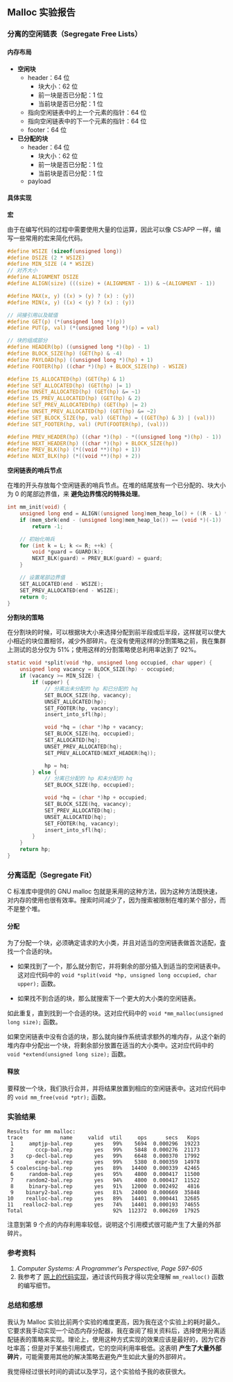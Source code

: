 ## Malloc 实验报告

### 分离的空闲链表（Segregate Free Lists）

#### 内存布局

- **空闲块**
  - header：$64$ 位
    - 块大小：$62$ 位
    - 前一块是否已分配：$1$ 位
    - 当前块是否已分配：$1$ 位
  - 指向空闲链表中的上一个元素的指针：$64$ 位
  - 指向空闲链表中的下一个元素的指针：$64$ 位
  - footer：$64$ 位
- **已分配的块**
  - header：$64$ 位
    - 块大小：$62$ 位
    - 前一块是否已分配：$1$ 位
    - 当前块是否已分配：$1$ 位
  - payload

#### 具体实现

**宏**

由于在编写代码的过程中需要使用大量的位运算，因此可以像 CS:APP 一样，编写一些常用的宏来简化代码。

```c
#define WSIZE (sizeof(unsigned long))
#define DSIZE (2 * WSIZE)
#define MIN_SIZE (4 * WSIZE)
// 对齐大小
#define ALIGNMENT DSIZE
#define ALIGN(size) (((size) + (ALIGNMENT - 1)) & ~(ALIGNMENT - 1))

#define MAX(x, y) ((x) > (y) ? (x) : (y))
#define MIN(x, y) ((x) < (y) ? (x) : (y))

// 间接引用以及赋值
#define GET(p) (*(unsigned long *)(p))
#define PUT(p, val) (*(unsigned long *)(p) = val)

// 块的组成部分
#define HEADER(bp) ((unsigned long *)(bp) - 1)
#define BLOCK_SIZE(hp) (GET(hp) & -4)
#define PAYLOAD(hp) ((unsigned long *)(hp) + 1)
#define FOOTER(hp) ((char *)(hp) + BLOCK_SIZE(hp) - WSIZE)

#define IS_ALLOCATED(hp) (GET(hp) & 1)
#define SET_ALLOCATED(hp) (GET(hp) |= 1)
#define UNSET_ALLOCATED(hp) (GET(hp) &= ~1)
#define IS_PREV_ALLOCATED(hp) (GET(hp) & 2)
#define SET_PREV_ALLOCATED(hp) (GET(hp) |= 2)
#define UNSET_PREV_ALLOCATED(hp) (GET(hp) &= ~2)
#define SET_BLOCK_SIZE(hp, val) (GET(hp) = ((GET(hp) & 3) | (val)))
#define SET_FOOTER(hp, val) (PUT(FOOTER(hp), (val)))

#define PREV_HEADER(hp) ((char *)(hp) - *((unsigned long *)(hp) - 1))
#define NEXT_HEADER(hp) ((char *)(hp) + BLOCK_SIZE(hp))
#define PREV_BLK(hp) (*((void **)(hp) + 1))
#define NEXT_BLK(hp) (*((void **)(hp) + 2))
```

**空闲链表的哨兵节点**

在堆的开头存放每个空闲链表的哨兵节点。在堆的结尾放有一个已分配的、块大小为 $0$ 的尾部边界值，来 **避免边界情况的特殊处理**。

```c
int mm_init(void) {
    unsigned long end = ALIGN((unsigned long)mem_heap_lo() + ((R - L) * 2 + 3) * WSIZE);
    if (mem_sbrk(end - (unsigned long)mem_heap_lo()) == (void *)(-1))
        return -1;

    // 初始化哨兵
    for (int k = L; k <= R; ++k) {
        void *guard = GUARD(k);
        NEXT_BLK(guard) = PREV_BLK(guard) = guard;
    }

    // 设置尾部边界值
    SET_ALLOCATED(end - WSIZE);
    SET_PREV_ALLOCATED(end - WSIZE);
    return 0;
}
```

**分割块的策略**

在分割块的时候，可以根据块大小来选择分配到前半段或后半段，这样就可以使大小相近的块位置相邻，减少外部碎片。在没有使用这样的分割策略之前，我在集群上测试的总分仅为 $51\%$；使用这样的分割策略使总利用率达到了 $92\%$。

```c
static void *split(void *hp, unsigned long occupied, char upper) {
    unsigned long vacancy = BLOCK_SIZE(hp) - occupied;
    if (vacancy >= MIN_SIZE) {
        if (upper) {
            // 分离出未分配的 hp 和已分配的 hq
            SET_BLOCK_SIZE(hp, vacancy);
            UNSET_ALLOCATED(hp);
            SET_FOOTER(hp, vacancy);
            insert_into_sfl(hp);

            void *hq = (char *)hp + vacancy;
            SET_BLOCK_SIZE(hq, occupied);
            SET_ALLOCATED(hq);
            UNSET_PREV_ALLOCATED(hq);
            SET_PREV_ALLOCATED(NEXT_HEADER(hq));

            hp = hq;
        } else {
            // 分离已分配的 hp 和未分配的 hq
            SET_BLOCK_SIZE(hp, occupied);

            void *hq = (char *)hp + occupied;
            SET_BLOCK_SIZE(hq, vacancy);
            SET_PREV_ALLOCATED(hq);
            UNSET_ALLOCATED(hq);
            SET_FOOTER(hq, vacancy);
            insert_into_sfl(hq);
        }
    }
    return hp;
}
```

### 分离适配（Segregate Fit）

C 标准库中提供的 GNU malloc 包就是釆用的这种方法，因为这种方法既快速，对内存的使用也很有效率。搜索时间减少了，因为搜索被限制在堆的某个部分，而不是整个堆。

#### 分配

为了分配一个块，必须确定请求的大小类，并且对适当的空闲链表做首次适配，査找一个合适的块。

- 如果找到了一个，那么就分割它，并将剩余的部分插入到适当的空闲链表中。这对应代码中的 `void *split(void *hp, unsigned long occupied, char upper);` 函数。

- 如果找不到合适的块，那么就搜索下一个更大的大小类的空闲链表。

如此重复，直到找到一个合适的块。这对应代码中的 `void *mm_malloc(unsigned long size);` 函数。

如果空闲链表中没有合适的块，那么就向操作系统请求额外的堆内存，从这个新的堆内存中分配出一个块，将剩余部分放置在适当的大小类中。这对应代码中的 `void *extend(unsigned long size);` 函数。

#### 释放

要释放一个块，我们执行合并，并将结果放置到相应的空闲链表中。这对应代码中的 `void mm_free(void *ptr);` 函数。

### 实验结果

```
Results for mm malloc:
trace            name     valid  util     ops      secs   Kops
 1     amptjp-bal.rep       yes   99%    5694  0.000296  19223
 2       cccp-bal.rep       yes   99%    5848  0.000276  21173
 3    cp-decl-bal.rep       yes   99%    6648  0.000370  17992
 4       expr-bal.rep       yes   99%    5380  0.000359  14978
 5 coalescing-bal.rep       yes   89%   14400  0.000339  42465
 6     random-bal.rep       yes   95%    4800  0.000417  11500
 7    random2-bal.rep       yes   94%    4800  0.000417  11522
 8     binary-bal.rep       yes   91%   12000  0.002492   4816
 9    binary2-bal.rep       yes   81%   24000  0.000669  35848
10    realloc-bal.rep       yes   89%   14401  0.000441  32685
11   realloc2-bal.rep       yes   74%   14401  0.000193  74655
Total                             92%  112372  0.006269  17925
```

注意到第 9 个点的内存利用率较低，说明这个引用模式很可能产生了大量的外部碎片。

### 参考资料

1. *Computer Systems: A Programmer's Perspective, Page 597-605*
2. 我参考了 [网上的代码实现](https://github.com/ouuan/course-assignments)，通过该代码我才得以完全理解 `mm_realloc()` 函数的编写细节。

### 总结和感想

我认为 Malloc 实验比前两个实验的难度更高，因为我在这个实验上的耗时最久。它要求我手动实现一个动态内存分配器，我在查阅了相关资料后，选择使用分离适配链表的策略来实现。理论上，使用这种方式实现的效果应该是最好的，因为它吞吐率高；但是对于某些引用模式，它的空间利用率极低。这表明 **产生了大量外部碎片**，可能需要用其他的解决策略去避免产生如此大量的外部碎片。

我觉得经过很长时间的调试以及学习，这个实验给予我的收获很大。